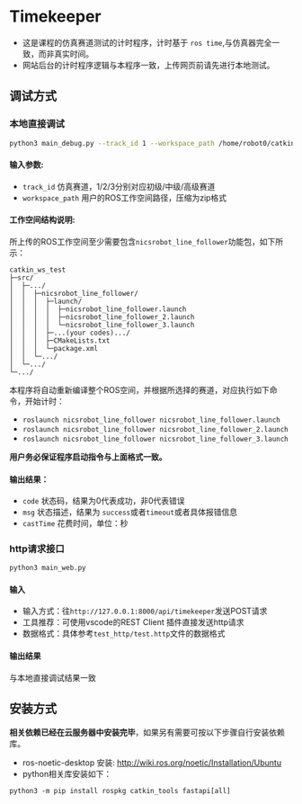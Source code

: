 # Timekeeper
- 这是课程的仿真赛道测试的计时程序，计时基于 `ros time`,与仿真器完全一致，而非真实时间。
- 网站后台的计时程序逻辑与本程序一致，上传网页前请先进行本地测试。


## 调试方式
### 本地直接调试
```sh
python3 main_debug.py --track_id 1 --workspace_path /home/robot0/catkin_ws_test.zip
```
#### 输入参数: 
- `track_id` 仿真赛道，1/2/3分别对应初级/中级/高级赛道
- `workspace_path` 用户的ROS工作空间路径，压缩为zip格式
#### 工作空间结构说明: 
所上传的ROS工作空间至少需要包含`nicsrobot_line_follower`功能包，如下所示：
```plaintext
catkin_ws_test
├─src/
│  ├─.../
│  │  ├─nicsrobot_line_follower/
│  │  │  ├─launch/
│  │  │  │  ├─nicsrobot_line_follower.launch
│  │  │  │  ├─nicsrobot_line_follower_2.launch
│  │  │  │  └─nicsrobot_line_follower_3.launch
│  │  │  ├─...(your codes).../
│  │  │  ├─CMakeLists.txt
│  │  │  └─package.xml
│  │  └─.../
│  └─.../
└─.../

```
本程序将自动重新编译整个ROS空间，并根据所选择的赛道，对应执行如下命令，开始计时：
+ `roslaunch nicsrobot_line_follower nicsrobot_line_follower.launch`
+ `roslaunch nicsrobot_line_follower nicsrobot_line_follower_2.launch`
+ `roslaunch nicsrobot_line_follower nicsrobot_line_follower_3.launch`


**用户务必保证程序启动指令与上面格式一致。**


#### 输出结果：
- `code` 状态码，结果为0代表成功，非0代表错误
- `msg` 状态描述，结果为 `success`或者`timeout`或者具体报错信息
- `castTime` 花费时间，单位：秒



### http请求接口
```sh
python3 main_web.py 
```
#### 输入
- 输入方式：往`http://127.0.0.1:8000/api/timekeeper`发送POST请求
- 工具推荐：可使用vscode的REST Client 插件直接发送http请求
- 数据格式：具体参考`test_http/test.http`文件的数据格式
#### 输出结果
与本地直接调试结果一致


## 安装方式
**相关依赖已经在云服务器中安装完毕**，如果另有需要可按以下步骤自行安装依赖库。
- ros-noetic-desktop 安装: http://wiki.ros.org/noetic/Installation/Ubuntu
- python相关库安装如下：
```
python3 -m pip install rospkg catkin_tools fastapi[all]
```